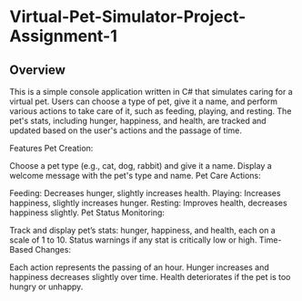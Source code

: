 # Virtual-Pet-Simulator-Project-Assignment-1
## Overview
This is a simple console application written in C# that simulates caring for a virtual pet. Users can choose a type of pet, give it a name, and perform various actions to take care of it, such as feeding, playing, and resting. The pet's stats, including hunger, happiness, and health, are tracked and updated based on the user's actions and the passage of time.

Features
Pet Creation:

Choose a pet type (e.g., cat, dog, rabbit) and give it a name.
Display a welcome message with the pet's type and name.
Pet Care Actions:

Feeding: Decreases hunger, slightly increases health.
Playing: Increases happiness, slightly increases hunger.
Resting: Improves health, decreases happiness slightly.
Pet Status Monitoring:

Track and display pet’s stats: hunger, happiness, and health, each on a scale of 1 to 10.
Status warnings if any stat is critically low or high.
Time-Based Changes:

Each action represents the passing of an hour.
Hunger increases and happiness decreases slightly over time.
Health deteriorates if the pet is too hungry or unhappy.
